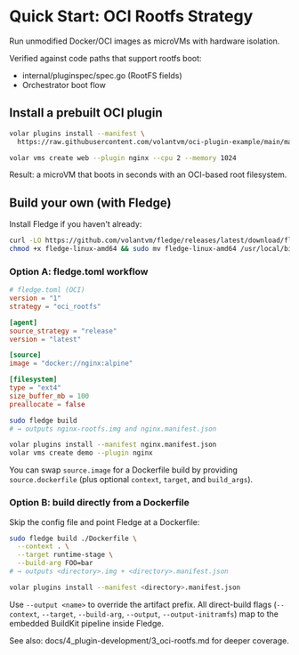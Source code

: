 # Quick Start: OCI Rootfs Strategy

Run unmodified Docker/OCI images as microVMs with hardware isolation.

Verified against code paths that support rootfs boot:
- internal/pluginspec/spec.go (RootFS fields)
- Orchestrator boot flow

## Install a prebuilt OCI plugin

```bash
volar plugins install --manifest \
  https://raw.githubusercontent.com/volantvm/oci-plugin-example/main/manifest/nginx.json

volar vms create web --plugin nginx --cpu 2 --memory 1024
```

Result: a microVM that boots in seconds with an OCI-based root filesystem.

## Build your own (with Fledge)

Install Fledge if you haven't already:

```bash
curl -LO https://github.com/volantvm/fledge/releases/latest/download/fledge-linux-amd64
chmod +x fledge-linux-amd64 && sudo mv fledge-linux-amd64 /usr/local/bin/fledge
```

### Option A: fledge.toml workflow

```toml
# fledge.toml (OCI)
version = "1"
strategy = "oci_rootfs"

[agent]
source_strategy = "release"
version = "latest"

[source]
image = "docker://nginx:alpine"

[filesystem]
type = "ext4"
size_buffer_mb = 100
preallocate = false
```

```bash
sudo fledge build
# → outputs nginx-rootfs.img and nginx.manifest.json

volar plugins install --manifest nginx.manifest.json
volar vms create demo --plugin nginx
```

You can swap `source.image` for a Dockerfile build by providing `source.dockerfile` (plus optional `context`, `target`, and `build_args`).

### Option B: build directly from a Dockerfile

Skip the config file and point Fledge at a Dockerfile:

```bash
sudo fledge build ./Dockerfile \
  --context . \
  --target runtime-stage \
  --build-arg FOO=bar
# → outputs <directory>.img + <directory>.manifest.json

volar plugins install --manifest <directory>.manifest.json
```

Use `--output <name>` to override the artifact prefix. All direct-build flags (`--context`, `--target`, `--build-arg`, `--output`, `--output-initramfs`) map to the embedded BuildKit pipeline inside Fledge.

See also: docs/4_plugin-development/3_oci-rootfs.md for deeper coverage.
